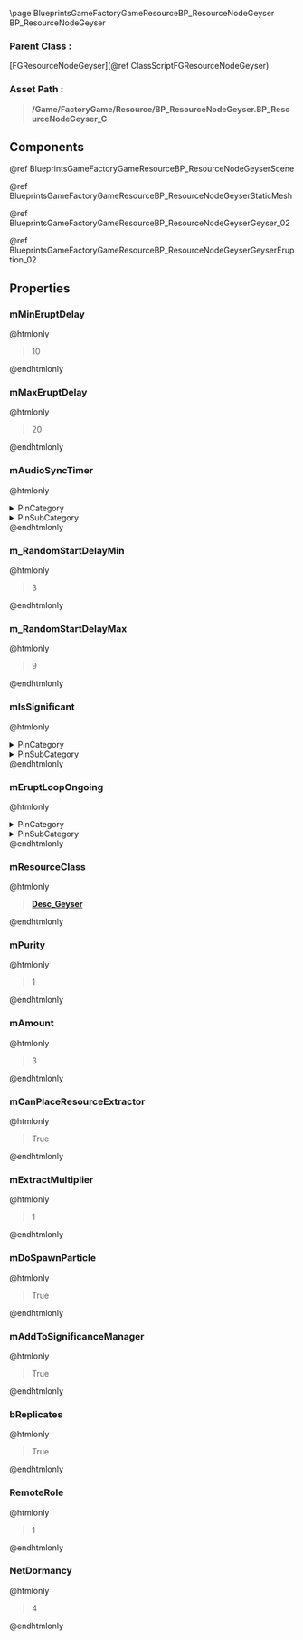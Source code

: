 \page BlueprintsGameFactoryGameResourceBP_ResourceNodeGeyser BP_ResourceNodeGeyser
### Parent Class :
[FGResourceNodeGeyser](@ref ClassScriptFGResourceNodeGeyser)
### Asset Path :
<b><blockquote>/Game/FactoryGame/Resource/BP_ResourceNodeGeyser.BP_ResourceNodeGeyser_C</blockquote></b>
## Components

@ref BlueprintsGameFactoryGameResourceBP_ResourceNodeGeyserScene

@ref BlueprintsGameFactoryGameResourceBP_ResourceNodeGeyserStaticMesh

@ref BlueprintsGameFactoryGameResourceBP_ResourceNodeGeyserGeyser_02

@ref BlueprintsGameFactoryGameResourceBP_ResourceNodeGeyserGeyserEruption_02

## Properties

### mMinEruptDelay
@htmlonly
<blockquote>10</blockquote>
@endhtmlonly

### mMaxEruptDelay
@htmlonly
<blockquote>20</blockquote>
@endhtmlonly

### mAudioSyncTimer
@htmlonly
<details>
 <summary>PinCategory</summary>
<blockquote>float</blockquote>
</details>
<details>
 <summary>PinSubCategory</summary>
<blockquote>float</blockquote>
</details>
@endhtmlonly

### m_RandomStartDelayMin
@htmlonly
<blockquote>3</blockquote>
@endhtmlonly

### m_RandomStartDelayMax
@htmlonly
<blockquote>9</blockquote>
@endhtmlonly

### mIsSignificant
@htmlonly
<details>
 <summary>PinCategory</summary>
<blockquote>bool</blockquote>
</details>
<details>
 <summary>PinSubCategory</summary>
<blockquote>bool</blockquote>
</details>
@endhtmlonly

### mEruptLoopOngoing
@htmlonly
<details>
 <summary>PinCategory</summary>
<blockquote>bool</blockquote>
</details>
<details>
 <summary>PinSubCategory</summary>
<blockquote>bool</blockquote>
</details>
@endhtmlonly

### mResourceClass
@htmlonly
<b><a href="_blueprints_game_factory_game_resource_raw_resources_geyser_desc__geyser.html"><blockquote>Desc_Geyser</blockquote></a></b>
@endhtmlonly

### mPurity
@htmlonly
<blockquote>1</blockquote>
@endhtmlonly

### mAmount
@htmlonly
<blockquote>3</blockquote>
@endhtmlonly

### mCanPlaceResourceExtractor
@htmlonly
<blockquote>True</blockquote>
@endhtmlonly

### mExtractMultiplier
@htmlonly
<blockquote>1</blockquote>
@endhtmlonly

### mDoSpawnParticle
@htmlonly
<blockquote>True</blockquote>
@endhtmlonly

### mAddToSignificanceManager
@htmlonly
<blockquote>True</blockquote>
@endhtmlonly

### bReplicates
@htmlonly
<blockquote>True</blockquote>
@endhtmlonly

### RemoteRole
@htmlonly
<blockquote>1</blockquote>
@endhtmlonly

### NetDormancy
@htmlonly
<blockquote>4</blockquote>
@endhtmlonly

